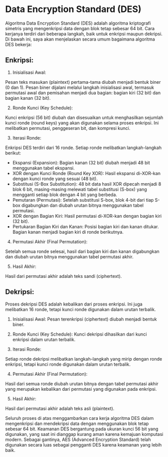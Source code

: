 # Data Encryption Standard (DES)

Algoritma Data Encryption Standard (DES) adalah algoritma kriptografi simetris yang mengenkripsi data dengan blok tetap sebesar 64 bit. Cara kerjanya terdiri dari beberapa langkah, baik untuk enkripsi maupun dekripsi. Di bawah ini, saya akan menjelaskan secara umum bagaimana algoritma DES bekerja:

## Enkripsi:

1. Inisialisasi Awal:

Pesan teks masukan (plaintext) pertama-tama diubah menjadi bentuk biner (0 dan 1).
Pesan biner dijalani melalui langkah inisialisasi awal, termasuk permutasi awal dan pemisahan menjadi dua bagian: bagian kiri (32 bit) dan bagian kanan (32 bit).

2. Ronde Kunci (Key Schedule):

Kunci enkripsi (56 bit) diubah dan disesuaikan untuk menghasilkan sejumlah kunci ronde (round keys) yang akan digunakan selama proses enkripsi. Ini melibatkan permutasi, penggeseran bit, dan kompresi kunci.

3. Iterasi Ronde:

Enkripsi DES terdiri dari 16 ronde. Setiap ronde melibatkan langkah-langkah berikut:
 - Ekspansi (Expansion): Bagian kanan (32 bit) diubah menjadi 48 bit menggunakan tabel ekspansi.
 - XOR dengan Kunci Ronde (Round Key XOR): Hasil ekspansi di-XOR-kan dengan kunci ronde yang sesuai (48 bit).
 - Substitusi (S-Box Substitution): 48 bit data hasil XOR dipecah menjadi 8 blok 6 bit, masing-masing melewati tabel substitusi (S-box) yang mengganti setiap blok dengan 4 bit yang berbeda.
 - Pemutaran (Permutasi): Setelah substitusi S-box, blok 4-bit dari tiap S-box digabungkan dan diubah urutan bitnya menggunakan tabel permutasi.
 - XOR dengan Bagian Kiri: Hasil permutasi di-XOR-kan dengan bagian kiri (32 bit).
 - Pertukaran Bagian Kiri dan Kanan: Posisi bagian kiri dan kanan ditukar. Bagian kanan menjadi bagian kiri di ronde berikutnya.

4. Permutasi Akhir (Final Permutation):

Setelah semua ronde selesai, hasil dari bagian kiri dan kanan digabungkan dan diubah urutan bitnya menggunakan tabel permutasi akhir.

5. Hasil Akhir:

Hasil dari permutasi akhir adalah teks sandi (ciphertext).


## Dekripsi:

Proses dekripsi DES adalah kebalikan dari proses enkripsi. Ini juga melibatkan 16 ronde, tetapi kunci ronde digunakan dalam urutan terbalik.

1. Inisialisasi Awal: Pesan terenkripsi (ciphertext) diubah menjadi bentuk biner.

2. Ronde Kunci (Key Schedule): Kunci dekripsi dihasilkan dari kunci enkripsi dalam urutan terbalik.

3. Iterasi Ronde:

Setiap ronde dekripsi melibatkan langkah-langkah yang mirip dengan ronde enkripsi, tetapi kunci ronde digunakan dalam urutan terbalik.

4. Permutasi Akhir (Final Permutation):

Hasil dari semua ronde diubah urutan bitnya dengan tabel permutasi akhir yang merupakan kebalikan dari permutasi yang digunakan pada enkripsi.

5. Hasil Akhir:

Hasil dari permutasi akhir adalah teks asli (plaintext).

Seluruh proses di atas menggambarkan cara kerja algoritma DES dalam mengenkripsi dan mendekripsi data dengan menggunakan blok tetap sebesar 64 bit. Keamanan DES bergantung pada ukuran kunci 56 bit yang digunakan, yang saat ini dianggap kurang aman karena kemajuan komputasi modern. Sebagai gantinya, AES (Advanced Encryption Standard) telah digunakan secara luas sebagai pengganti DES karena keamanan yang lebih baik.